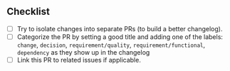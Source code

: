 <!--
Thank you for your pull request. Please provide a description above and
review the checklist below.

Contributors guide: ./CONTRIBUTING.md
-->

## Checklist
<!--
Remove items that do not apply. For completed items, change [ ] to [x].
-->

- [ ] Try to isolate changes into separate PRs (to build a better changelog).
- [ ] Categorize the PR by setting a good title and adding one of the labels:
      `change`, `decision`, `requirement/quality`, `requirement/functional`, `dependency`
      as they show up in the changelog
- [ ] Link this PR to related issues if applicable.

<!--
NOTE: these things are not required to open a PR and can be done afterwards,
while the PR is open.
-->
